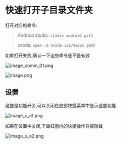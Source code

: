 # 快速打开子目录文件夹




打开对应的命令:

> Android studio: `studio android path`

> xcode: `open -a Xcode ios/macos path`

如果打开失败,确认一下这些命令是不是有效

![image_comm_01.png](image_comm_01.png)

![image.png](image.png)

## 设置

这些是功能开关,可以关闭在底部快捷菜单中显示这些功能

![image_s_o1.png](image_s_o1.png)


如果在设置中关闭,下面红圈内的快捷操作将被隐藏

![image_s_o2.png](image_s_o2.png)






